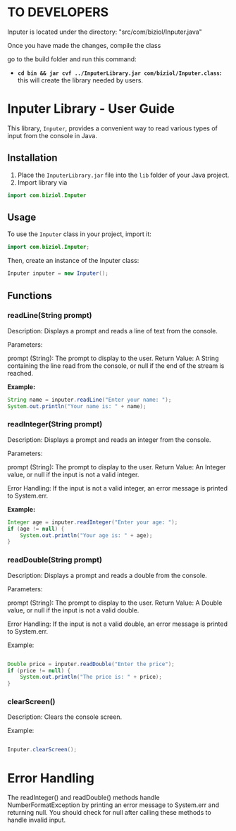 # TO DEVELOPERS
Inputer is located under the directory: "src/com/biziol/Inputer.java"

Once you have made the changes, compile the class

go to the build folder and run this command: 
* **`cd bin && jar cvf ../InputerLibrary.jar com/biziol/Inputer.class`:**
this will create the library needed by users.

# Inputer Library - User Guide

This library, `Inputer`, provides a convenient way to read various types of input from the console in Java.

## Installation

1.  Place the `InputerLibrary.jar` file into the `lib` folder of your Java project.
2.  Import library via
   ```java
   import com.biziol.Inputer
   ```

## Usage

To use the `Inputer` class in your project, import it:

```java
import com.biziol.Inputer;
```
Then, create an instance of the Inputer class:


```java
Inputer inputer = new Inputer();
```
## Functions

### readLine(String prompt)
Description: Displays a prompt and reads a line of text from the console.

Parameters:

prompt (String): The prompt to display to the user.
Return Value: A String containing the line read from the console, or null if the end of the stream is reached.

**Example:**

```java
String name = inputer.readLine("Enter your name: ");
System.out.println("Your name is: " + name);
```

### readInteger(String prompt)
Description: Displays a prompt and reads an integer from the console.

Parameters:

prompt (String): The prompt to display to the user.
Return Value: An Integer value, or null if the input is not a valid integer.

Error Handling: If the input is not a valid integer, an error message is printed to System.err.

**Example:**

```java
Integer age = inputer.readInteger("Enter your age: ");
if (age != null) {
    System.out.println("Your age is: " + age);
}
```

### readDouble(String prompt)
Description: Displays a prompt and reads a double from the console.

Parameters:

prompt (String): The prompt to display to the user.
Return Value: A Double value, or null if the input is not a valid double.

Error Handling: If the input is not a valid double, an error message is printed to System.err.

Example:

```Java

Double price = inputer.readDouble("Enter the price");
if (price != null) {
    System.out.println("The price is: " + price);
}
```

### clearScreen()
Description: Clears the console screen.

Example:

```Java

Inputer.clearScreen();
```

# Error Handling
The readInteger() and readDouble() methods handle NumberFormatException by printing an error message to System.err and returning null. You should check for null after calling these methods to handle invalid input.

